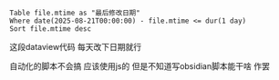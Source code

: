 ```
Table file.mtime as "最后修改日期"
Where date(2025-08-21T00:00:00) - file.mtime <= dur(1 day)
Sort file.mtime desc
```

这段dataview代码 每天改下日期就行

自动化的脚本不会搞 应该使用js的 但是不知道写obsidian脚本能干啥 作罢


